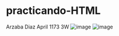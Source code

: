 # practicando-HTML
Arzaba Diaz April 1173 3W
![image](https://github.com/user-attachments/assets/2d14c389-6da5-4333-9c53-25154960ef8c)
![image](https://github.com/user-attachments/assets/ffa6fd7b-819a-4c83-86ad-ad4b1ca715fa)

